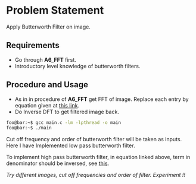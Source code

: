 # Problem Statement
Apply Butterworth Filter on image.

## Requirements
* Go through **A6_FFT** first.
* Introductory level knowledge of butterworth filters.

## Procedure and Usage
* As in in procedure of **A6_FFT** get FFT of image. Replace each entry by equation given at [this link](https://www.geeksforgeeks.org/matlab-butterworth-lowpass-filter-in-image-processing/).
* Do Inverse DFT to get filtered image back.

```bash
foo@bar:~$ gcc main.c -lm -lpthread -o main
foo@bar:~$ ./main
```

Cut off frequency and order of butterworth filter will be taken as inputs. Here I have Implemented low pass butterworth filter.

To implement high pass butterworth filter, in equation linked above, term in denominator should be inversed, see [this](https://www.geeksforgeeks.org/matlab-butterworth-highpass-filter-in-image-processing/).

*Try different images, cut off frequencies and order of filter. Experiment !!*